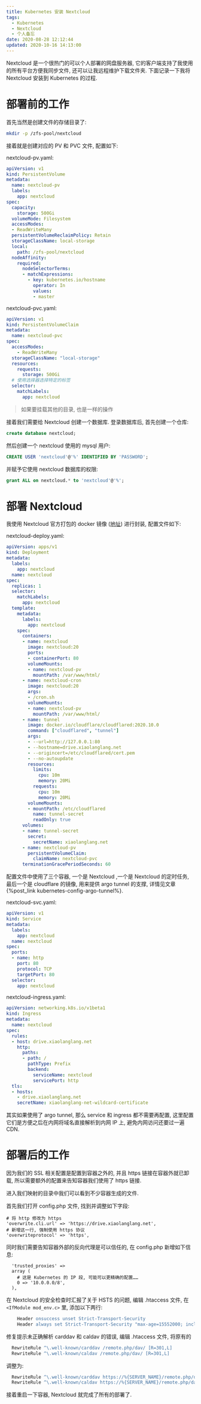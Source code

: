 ```yaml
---
title: Kubernetes 安装 Nextcloud
tags:
  - Kubernetes
  - Nextcloud
  - 个人备忘
date: 2020-08-28 12:12:44
updated: 2020-10-16 14:13:00
---
```



Nextcloud 是一个很热门的可以个人部署的网盘服务器, 它的客户端支持了我使用的所有平台方便我同步文件, 还可以让我远程维护下载文件夹. 下面记录一下我将 Nextcloud 安装到 Kubernetes 的过程.

<!-- more -->

# 部署前的工作

首先当然是创建文件的存储目录了:

```bash
mkdir -p /zfs-pool/nextcloud
```

接着就是创建对应的 PV 和 PVC 文件, 配置如下:

nextcloud-pv.yaml:

```yaml
apiVersion: v1
kind: PersistentVolume
metadata:
  name: nextcloud-pv
  labels:
    app: nextcloud
spec:
  capacity:
    storage: 500Gi
  volumeMode: Filesystem
  accessModes:
  - ReadWriteMany
  persistentVolumeReclaimPolicy: Retain
  storageClassName: local-storage
  local:
    path: /zfs-pool/nextcloud
  nodeAffinity:
    required:
      nodeSelectorTerms:
      - matchExpressions:
        - key: kubernetes.io/hostname
          operator: In
          values:
          - master
```

nextcloud-pvc.yaml:

```yaml
apiVersion: v1
kind: PersistentVolumeClaim
metadata:
  name: nextcloud-pvc
spec:
  accessModes:
    - ReadWriteMany
  storageClassName: "local-storage"
  resources:
    requests:
      storage: 500Gi
  # 使用选择器选择特定的标签
  selector:
    matchLabels:
      app: nextcloud
```

> 如果要挂载其他的目录, 也是一样的操作

接着我们需要给 Nextcloud 创建一个数据库. 登录数据库后, 首先创建一个仓库:

```sql
create database nextcloud;
```

然后创建一个 nextcloud 使用的 mysql 用户:

```sql
CREATE USER 'nextcloud'@'%' IDENTIFIED BY 'PASSWORD';
```

并赋予它使用 nextcloud 数据库的权限:

```sql
grant ALL on nextcloud.* to 'nextcloud'@'%';
```

# 部署 Nextcloud

我使用 Nextcloud 官方打包的 docker 镜像 ([地址](https://hub.docker.com/_/nextcloud)) 进行封装, 配置文件如下:

nextcloud-deploy.yaml:

```yaml
apiVersion: apps/v1
kind: Deployment
metadata:
  labels:
    app: nextcloud
  name: nextcloud
spec:
  replicas: 1
  selector:
    matchLabels:
      app: nextcloud
  template:
    metadata:
      labels:
        app: nextcloud
    spec:
      containers:
      - name: nextcloud
        image: nextcloud:20
        ports:
        - containerPort: 80
        volumeMounts:
        - name: nextcloud-pv
          mountPath: /var/www/html/
      - name: nextcloud-cron
        image: nextcloud:20
        args:
        - /cron.sh
        volumeMounts:
        - name: nextcloud-pv
          mountPath: /var/www/html/
      - name: tunnel
        image: docker.io/cloudflare/cloudflared:2020.10.0
        command: ["cloudflared", "tunnel"]
        args:
        - --url=http://127.0.0.1:80
        - --hostname=drive.xiaolanglang.net
        - --origincert=/etc/cloudflared/cert.pem
        - --no-autoupdate
        resources:
          limits:
            cpu: 10m
            memory: 20Mi
          requests:
            cpu: 10m
            memory: 20Mi
        volumeMounts:
        - mountPath: /etc/cloudflared
          name: tunnel-secret
          readOnly: true
      volumes:
      - name: tunnel-secret
        secret:
          secretName: xiaolanglang.net
      - name: nextcloud-pv
        persistentVolumeClaim:
          claimName: nextcloud-pvc
      terminationGracePeriodSeconds: 60
```

配置文件中使用了三个容器, 一个是 Nextcloud ,一个是 Nextcloud 的定时任务, 最后一个是 cloudflare 的镜像, 用来提供 argo tunnel 的支撑, 详情见文章 {%post_link kubernetes-config-argo-tunnel%}.

nextcloud-svc.yaml:

```yaml
apiVersion: v1
kind: Service
metadata:
  labels:
    app: nextcloud
  name: nextcloud
spec:
  ports:
  - name: http
    port: 80
    protocol: TCP
    targetPort: 80
  selector:
    app: nextcloud
```

nextcloud-ingress.yaml:

```yaml
apiVersion: networking.k8s.io/v1beta1
kind: Ingress
metadata:
  name: nextcloud
spec:
  rules:
  - host: drive.xiaolanglang.net
    http:
      paths:
      - path: /
        pathType: Prefix
        backend:
          serviceName: nextcloud
          servicePort: http
  tls:
  - hosts:
    - drive.xiaolanglang.net
    secretName: xiaolanglang-net-wildcard-certificate
```

其实如果使用了 argo tunnel, 那么 service 和 ingress 都不需要再配置, 这里配置它们是方便之后在内网将域名直接解析到内网 IP 上, 避免内网访问还要过一遍 CDN.

# 部署后的工作

因为我们的 SSL 相关配置是配置到容器之外的, 并且 https 链接在容器外就已卸载, 所以需要额外的配置来告知容器我们使用了 https 链接.

进入我们映射的目录中我们可以看到不少容器生成的文件.

首先我们打开 config.php 文件, 找到并调整如下字段:

```
# 将 http 修改为 https
'overwrite.cli.url' => 'https://drive.xiaolanglang.net',
# 新增这一行, 强制使用 https 协议
'overwriteprotocol' => 'https',
```

同时我们需要告知容器外部的反向代理是可以信任的, 在 config.php 新增如下信息:

```
  'trusted_proxies' =>
  array (
    # 这是 Kubernetes 的 IP 段, 可能可以更精确的配置……
    0 => '10.0.0.0/8',
  ),
```

在 Nextcloud 的安全检查时汇报了关于 HSTS 的问题, 编辑 .htaccess 文件, 在 ```<IfModule mod_env.c>``` 里, 添加以下两行:

```apache
    Header onsuccess unset Strict-Transport-Security
    Header always set Strict-Transport-Security "max-age=15552000; includeSubDomains"
```

修复提示未正确解析 carddav 和 caldav 的错误, 编辑 .htaccess 文件, 将原有的

```apache
  RewriteRule ^\.well-known/carddav /remote.php/dav/ [R=301,L]
  RewriteRule ^\.well-known/caldav /remote.php/dav/ [R=301,L]
```

调整为:

```apache
  RewriteRule ^\.well-known/carddav https://%{SERVER_NAME}/remote.php/dav/ [R=301,L]
  RewriteRule ^\.well-known/caldav https://%{SERVER_NAME}/remote.php/dav/ [R=301,L]
```

接着重启一下容器, Nextcloud 就完成了所有的部署了.